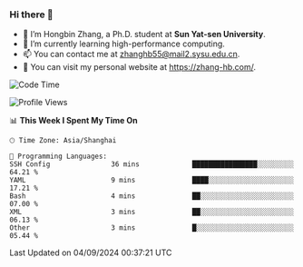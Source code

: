 ### Hi there 👋

- 🔭 I’m Hongbin Zhang, a Ph.D. student at **Sun Yat-sen University**.
- 🌱 I’m currently learning high-performance computing.
- 📫 You can contact me at zhanghb55@mail2.sysu.edu.cn.
- 👀 You can visit my personal website at https://zhang-hb.com/.

<!--START_SECTION:waka-->
![Code Time](http://img.shields.io/badge/Code%20Time-341%20hrs-blue)

![Profile Views](http://img.shields.io/badge/Profile%20Views-0-blue)

📊 **This Week I Spent My Time On** 

```text
🕑︎ Time Zone: Asia/Shanghai

💬 Programming Languages: 
SSH Config               36 mins             ████████████████░░░░░░░░░   64.21 % 
YAML                     9 mins              ████░░░░░░░░░░░░░░░░░░░░░   17.21 % 
Bash                     4 mins              ██░░░░░░░░░░░░░░░░░░░░░░░   07.00 % 
XML                      3 mins              ██░░░░░░░░░░░░░░░░░░░░░░░   06.13 % 
Other                    3 mins              █░░░░░░░░░░░░░░░░░░░░░░░░   05.44 % 
```


 Last Updated on 04/09/2024 00:37:21 UTC
<!--END_SECTION:waka-->
